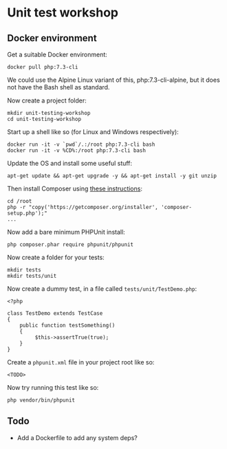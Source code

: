 Unit test workshop
===

Docker environment
---

Get a suitable Docker environment:

    docker pull php:7.3-cli

We could use the Alpine Linux variant of this, php:7.3-cli-alpine, but it does not have the Bash shell as standard.

Now create a project folder:

    mkdir unit-testing-workshop
    cd unit-testing-workshop

Start up a shell like so (for Linux and Windows respectively):

    docker run -it -v `pwd`/.:/root php:7.3-cli bash
    docker run -it -v %CD%:/root php:7.3-cli bash

Update the OS and install some useful stuff:

    apt-get update && apt-get upgrade -y && apt-get install -y git unzip

Then install Composer using [these instructions](https://getcomposer.org/download/):

    cd /root
    php -r "copy('https://getcomposer.org/installer', 'composer-setup.php');"
    ...

Now add a bare minimum PHPUnit install:

    php composer.phar require phpunit/phpunit

Now create a folder for your tests:

    mkdir tests
    mkdir tests/unit

Now create a dummy test, in a file called `tests/unit/TestDemo.php`:

    <?php

    class TestDemo extends TestCase
    {
        public function testSomething()
        {
             $this->assertTrue(true);
        }
    }

Create a `phpunit.xml` file in your project root like so:

    <TODO>

Now try running this test like so:

    php vendor/bin/phpunit

Todo
---

* Add a Dockerfile to add any system deps?

